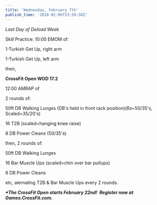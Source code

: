 ```yaml
---
title: 'Wednesday, February 7th'
publish_time: '2018-02-06T23:59:38Z'
---
```


*Last Day of Deload Week*

Skill Practice: 10:00 EMOM of:

1-Turkish Get Up, right arm

1-Turkish Get Up, left arm

then,

**CrossFit Open WOD 17.2**

12:00 AMRAP of

2 rounds of:

50ft DB Walking Lunges (DB's held in front rack position)(Rx=50/35's,
Scaled=35/20's)

16 T2B (scaled=hanging knee raise)

8 DB Power Cleans (50/35's)

then, 2 rounds of:

50ft DB Walking Lunges

16 Bar Muscle Ups (scaled=chin over bar pullups)

8 DB Power Cleans

etc, alernating T2B & Bar Muscle Ups every 2 rounds.

***\*The CrossFit Open starts February 22nd!  Register now at
Games.CrossFit.com.***

 
